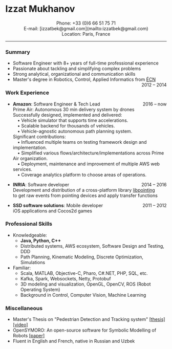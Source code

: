 # Izzat Mukhanov

<center>
Phone: +33 (0)6 66 51 75 71<br>
E-mail: [izzatbek@gmail.com](mailto:izzatbek@gmail.com)<br>
Location: Paris, France
</center>

---

### Summary

* Software Engineer with 8+ years of full-time professional experience
* Passionate about tackling and simplifying complex problems
* Strong analytical, organizational and communication skills
* Master's degree in Robotics, Control, Applied Informatics
from [ÉCN](https://en.wikipedia.org/wiki/%C3%89cole_centrale_de_Nantes)
<span style="float:right;">2012 – 2014</span><br>

### Work Experience

* **Amazon**: Software Engineer & Tech Lead
<span style="float:right;">2016 – now</span><br>
Prime Air: Autonomous 30 min delivery system by drones<br>
Successfully designed, implemented and delivered:<br>
&emsp;• Vehicle simulator that supports time accelerations.<br>
&emsp;• Scalable backend for thousands of vehicles.<br>
&emsp;• Vehicle-agnostic autonomous path planning system.<br>
Significant contributions:<br>
&emsp;• Influenced multiple teams on testing framework design and implementation.<br>
&emsp;• Simplified various flows/architecture/implementations across Prime Air organization.<br>
&emsp;• Deployment, maintenance and improvement of multiple AWS web services.<br>
&emsp;• Coverage analytics platform to choose areas of operations.<br>

* **INRIA**: Software developer
<span style="float:right;">2014 – 2016</span><br>
Development and distribution of a cross-platform library [libpointing](https://github.com/INRIA/libpointing)<br>
to get raw events from pointing devices and apply transfer functions<br>

* **SSD software solutions**: Mobile developer
<span style="float:right;">2011 – 2012</span><br>
iOS applications and Cocos2d games<br>

### Professional Skills

* Knowledgeable:
	* **Java, Python, C++**
	* Distributed systems, AWS ecosystem, Software Design and Testing, DDD
	* Path Planning, Kinematic Modeling, Discrete Optimization, Simulations
* Familiar:
	* Scala, MATLAB, Objective-C, Pharo, C#.NET, PHP, SQL, etc.
	* Kafka, Spark, Websockets, Netty, Protobuf
	* 3D modeling and visualization, OpenGL, OpenCV, ROS (Robot Operating System)
	* Background in Control, Computer Vision, Machine Learning

### Miscellaneous

* Master's Thesis on "Pedestrian Detection and Tracking system"
[[thesis]](https://izzatbek.github.io/thesis.pdf)
[[video]](https://www.youtube.com/watch?v=o-HAwKvbs8c)
* OpenSYMORO: An open-source software for Symbolic Modelling of Robots [[paper]](https://hal.archives-ouvertes.fr/hal-01025919)
* Fluent in English and French, native in Russian and Uzbek